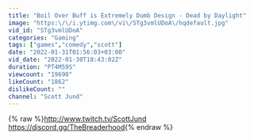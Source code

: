 ```yaml
---
title: "Boil Over Buff is Extremely Dumb Design - Dead by Daylight"
image: "https:\/\/i.ytimg.com\/vi\/STg3vmlUDoA\/hqdefault.jpg"
vid_id: "STg3vmlUDoA"
categories: "Gaming"
tags: ["games","comedy","scott"]
date: "2022-01-31T01:56:03+03:00"
vid_date: "2022-01-30T18:43:02Z"
duration: "PT4M59S"
viewcount: "19690"
likeCount: "1862"
dislikeCount: ""
channel: "Scott Jund"
---
```

{% raw %}<a rel="nofollow" target="blank" href="http://www.twitch.tv/ScottJund">http://www.twitch.tv/ScottJund</a><br /><a rel="nofollow" target="blank" href="https://discord.gg/TheBreaderhood">https://discord.gg/TheBreaderhood</a>{% endraw %}
